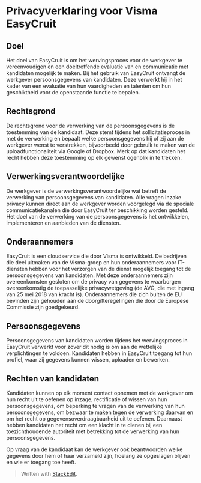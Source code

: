 # Privacyverklaring voor Visma EasyCruit

## Doel

Het doel van EasyCruit is om het wervingsproces voor de werkgever te vereenvoudigen en een doeltreffende evaluatie van en communicatie met kandidaten mogelijk te maken. Bij het gebruik van EasyCruit ontvangt de werkgever persoonsgegevens van kandidaten. Deze verwerkt hij in het kader van een evaluatie van hun vaardigheden en talenten om hun geschiktheid voor de openstaande functie te bepalen.

## Rechtsgrond

De rechtsgrond voor de verwerking van de persoonsgegevens is de toestemming van de kandidaat. Deze stemt tijdens het sollicitatieproces in met de verwerking en bepaalt welke persoonsgegevens hij of zij aan de werkgever wenst te verstrekken, bijvoorbeeld door gebruik te maken van de uploadfunctionaliteit via Google of Dropbox. Merk op dat kandidaten het recht hebben deze toestemming op elk gewenst ogenblik in te trekken.

## Verwerkingsverantwoordelijke

De werkgever is de verwerkingsverantwoordelijke wat betreft de verwerking van persoonsgegevens van kandidaten. Alle vragen inzake privacy kunnen direct aan de werkgever worden voorgelegd via de speciale communicatiekanalen die door EasyCruit ter beschikking worden gesteld. Het doel van de verwerking van de persoonsgegevens is het ontwikkelen, implementeren en aanbieden van de diensten.

## Onderaannemers

EasyCruit is een cloudservice die door Visma is ontwikkeld. De bedrijven die deel uitmaken van de Visma-groep en hun onderaannemers voor IT-diensten hebben voor het verzorgen van de dienst mogelijk toegang tot de persoonsgegevens van kandidaten. Met deze onderaannemers zijn overeenkomsten gesloten om de privacy van gegevens te waarborgen overeenkomstig de toepasselijke privacywetgeving (de AVG, die met ingang van 25 mei 2018 van kracht is). Onderaannemers die zich buiten de EU bevinden zijn gehouden aan de doorgifteregelingen die door de Europese Commissie zijn goedgekeurd.

## Persoonsgegevens

Persoonsgegevens van kandidaten worden tijdens het wervingsproces in EasyCruit verwerkt voor zover dit nodig is om aan de wettelijke verplichtingen te voldoen. Kandidaten hebben in EasyCruit toegang tot hun profiel, waar zij gegevens kunnen wissen, uploaden en bewerken.

## Rechten van kandidaten

Kandidaten kunnen op elk moment contact opnemen met de werkgever om hun recht uit te oefenen op inzage, rectificatie of wissen van hun persoonsgegevens, om beperking te vragen van de verwerking van hun persoonsgegevens, om bezwaar te maken tegen de verwerking daarvan en om het recht op gegevensoverdraagbaarheid uit te oefenen. Daarnaast hebben kandidaten het recht om een klacht in te dienen bij een toezichthoudende autoriteit met betrekking tot de verwerking van hun persoonsgegevens.

Op vraag van de kandidaat kan de werkgever ook beantwoorden welke gegevens door hem of haar verzameld zijn, hoelang ze opgeslagen blijven en wie er toegang toe heeft.


> Written with [StackEdit](https://stackedit.io/).
<!--stackedit_data:
eyJoaXN0b3J5IjpbLTQxNzc2MDIyXX0=
-->